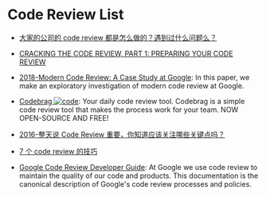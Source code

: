 # Code Review List

- [大家的公司的 code review 都是怎么做的？遇到过什么问题么？](https://www.zhihu.com/question/41089988/answer/135943884)

- [CRACKING THE CODE REVIEW, PART 1: PREPARING YOUR CODE REVIEW](https://www.lucidchart.com/techblog/2017/02/08/cracking-the-code-review-part-1-preparing-your-code-review/)

- [2018-Modern Code Review: A Case Study at Google](https://sback.it/publications/icse2018seip.pdf): In this paper, we make an exploratory investigation of modern code review at Google.

- [Codebrag ![code](https://ng-tech.icu/assets/code.svg)](https://github.com/softwaremill/codebrag): Your daily code review tool. Codebrag is a simple code review tool that makes the process work for your team. NOW OPEN-SOURCE AND FREE!

- [2016-整天说 Code Review 重要，你知道应该关注哪些关键点吗？](https://parg.co/Mgr)

- [7 个 code review 的技巧](https://zhuanlan.zhihu.com/p/24562689)

- [Google Code Review Developer Guide](https://github.com/google/eng-practices/blob/master/review/index.md): At Google we use code review to maintain the quality of our code and products. This documentation is the canonical description of Google's code review processes and policies.
